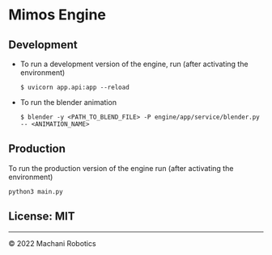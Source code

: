 # Mimos Engine

## Development

- To run a development version of the engine, run (after activating the environment)

  ```
  $ uvicorn app.api:app --reload
  ```

- To run the blender animation

  ```
  $ blender -y <PATH_TO_BLEND_FILE> -P engine/app/service/blender.py -- <ANIMATION_NAME>
  ```

## Production

To run the production version of the engine run (after activating the environment)

```
python3 main.py
```

## License: MIT

---

© 2022 Machani Robotics
